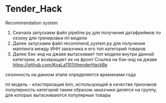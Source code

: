 # Tender_Hack
Recommendation system
1) Сначала запускаем файл pipeline.py для получения датафреймов по сезону для тренировки ml модели
2) Далее запускаем файл recommend_system.py для получения маппинга между ИНН заказчика и его топ категорий товаров
3) Далее бэк-энд на джаве вытаскивает топ модели внутри данной категории, и возвращает их на фронт
Ссылка на бэк-энд на джаве https://github.com/KoaLa1101/thenderHackBe

сезонность на данном этапе определяется временами года

ml модель - кластеризация knn, использующий в качестве признаков популярность категорий
таким образом заказчики делятся на группу, для которых вытаскиваются популярные товары
